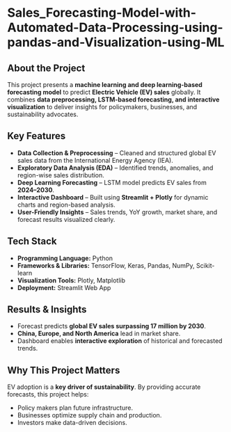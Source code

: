 # Sales_Forecasting-Model-with-Automated-Data-Processing-using-pandas-and-Visualization-using-ML

##  About the Project

This project presents a **machine learning and deep learning-based forecasting model** to predict **Electric Vehicle (EV) sales** globally. It combines **data preprocessing, LSTM-based forecasting, and interactive visualization** to deliver insights for policymakers, businesses, and sustainability advocates.

##  Key Features

*  **Data Collection & Preprocessing** – Cleaned and structured global EV sales data from the International Energy Agency (IEA).
*  **Exploratory Data Analysis (EDA)** – Identified trends, anomalies, and region-wise sales distribution.
* **Deep Learning Forecasting** – LSTM model predicts EV sales from **2024–2030**.
* **Interactive Dashboard** – Built using **Streamlit + Plotly** for dynamic charts and region-based analysis.
*  **User-Friendly Insights** – Sales trends, YoY growth, market share, and forecast results visualized clearly.

##  Tech Stack

* **Programming Language:** Python
* **Frameworks & Libraries:** TensorFlow, Keras, Pandas, NumPy, Scikit-learn
* **Visualization Tools:** Plotly, Matplotlib
* **Deployment:** Streamlit Web App

##  Results & Insights

* Forecast predicts **global EV sales surpassing 17 million by 2030**.
* **China, Europe, and North America** lead in market share.
* Dashboard enables **interactive exploration** of historical and forecasted trends.

##  Why This Project Matters

EV adoption is a **key driver of sustainability**. By providing accurate forecasts, this project helps:

* Policy makers plan future infrastructure.
* Businesses optimize supply chain and production.
* Investors make data-driven decisions.


